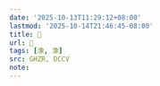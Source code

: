```yaml
---
date: '2025-10-13T11:29:12+08:00'
lastmod: '2025-10-14T21:46:45-08:00'
title: 󰠟
url: 󰠟
tags: [潒, 潒]
src: GHZR, DCCV
note:
---
```

